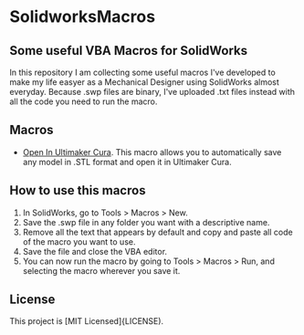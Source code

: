 # SolidworksMacros
## Some useful VBA Macros for SolidWorks
In this repository I am collecting some useful macros I've developed to make my life easyer as a Mechanical Designer using SolidWorks almost everyday.
Because .swp files are binary, I've uploaded .txt files instead with all the code you need to run the macro.

## Macros
- [Open In Ultimaker Cura](OpenInCura.txt). This macro allows you to automatically save any model in .STL format and open it in Ultimaker Cura.

## How to use this macros
1. In SolidWorks, go to Tools > Macros > New.
2. Save the .swp file in any folder you want with a descriptive name.
3. Remove all the text that appears by default and copy and paste all code of the macro you want to use.
4. Save the file and close the VBA editor.
5. You can now run the macro by going to Tools > Macros > Run, and selecting the macro wherever you save it.

## License
This project is [MIT Licensed]{LICENSE).
